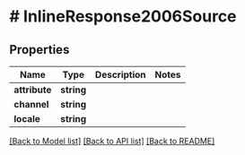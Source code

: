 # # InlineResponse2006Source

## Properties

Name | Type | Description | Notes
------------ | ------------- | ------------- | -------------
**attribute** | **string** |  |
**channel** | **string** |  |
**locale** | **string** |  |

[[Back to Model list]](../../README.md#models) [[Back to API list]](../../README.md#endpoints) [[Back to README]](../../README.md)
